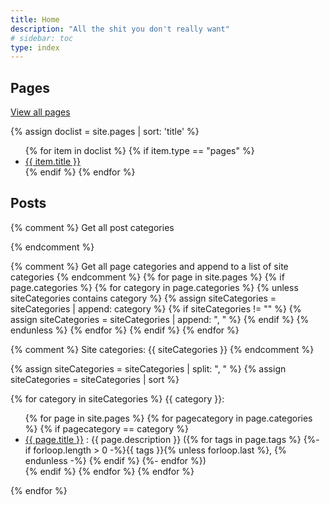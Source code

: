 ```yaml
---
title: Home
description: "All the shit you don't really want"
# sidebar: toc
type: index
---
```


<!-- markdownlint-disable-file -->
<!-- cspell:disable -->

## Pages

[View all pages](https://tlourey.github.io/pages/)

{% assign doclist = site.pages | sort: 'title' %}
<ul>
{% for item in doclist %}
  {% if item.type == "pages" %}
    <li><a href="{{ item.url }}">{{ item.title }}</a></li>
  {% endif %}
{% endfor %}
</ul>

## Posts

{% comment %} Get all post categories
<!-- {% for post in site.posts %}
  {% for category in post.categories %}
    {% unless siteCategories contains category %}
      {% if siteCategories != "" %}
        {% assign siteCategories = siteCategories | append: ", " %}
      {% endif %}
      {% assign siteCategories = siteCategories | append: category %}
    {% endunless %}
  {% endfor %}
{% endfor %} -->
{% endcomment %}

{% comment %} Get all page categories and append to a list of site categories {% endcomment %}
{% for page in site.pages %}
  {% if page.categories %}
    {% for category in page.categories %}
      {% unless siteCategories contains category %}
        {% assign siteCategories = siteCategories | append: category %}
        {% if siteCategories != "" %}
          {% assign siteCategories = siteCategories | append: ", " %}
        {% endif %}
      {% endunless %}
    {% endfor %}
  {% endif %}
{% endfor %}

{% comment %}
Site categories: {{ siteCategories }}
{% endcomment %}

{% assign siteCategories = siteCategories | split: ", " %}
{% assign siteCategories = siteCategories | sort %}


{% for category in siteCategories %}
{{ category }}:<br>
<ul>
  {% for page in site.pages %}
    {% for pagecategory in page.categories %}
      {% if pagecategory == category %}
        <li><a href="{{ page.url }}">{{ page.title }}</a> : {{ page.description }}
          ({% for tags in page.tags %}
            {%- if forloop.length > 0 -%}{{ tags }}{% unless forloop.last %}, {% endunless -%} {% endif %}
          {%- endfor %})
        </li>
      {% endif %}
    {% endfor %}
  {% endfor %}
</ul>
{% endfor %}
